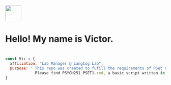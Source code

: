 
### <img src="https://media4.giphy.com/media/v1.Y2lkPTc5MGI3NjExemxuZmdreGllenl1cTB6OTc0NHBsOWc0NTVib3RvcmJ4eTE1N3JzbCZlcD12MV9pbnRlcm5hbF9naWZfYnlfaWQmY3Q9Zw/lTLV2erK8vf1MIz4Rk/giphy.gif" width="50"> <h1>Hello! My name is Victor.<h1>

```javascript
const Vic = {
  affiliation: "Lab Manager @ LangCog Lab",
  purpose: " This repo was created to fufill the requirements of PSet 01 for Psych 251.
             Please find PSYCH251_PSET1.rmd, a basic script written in R Markdown. "
}
```
